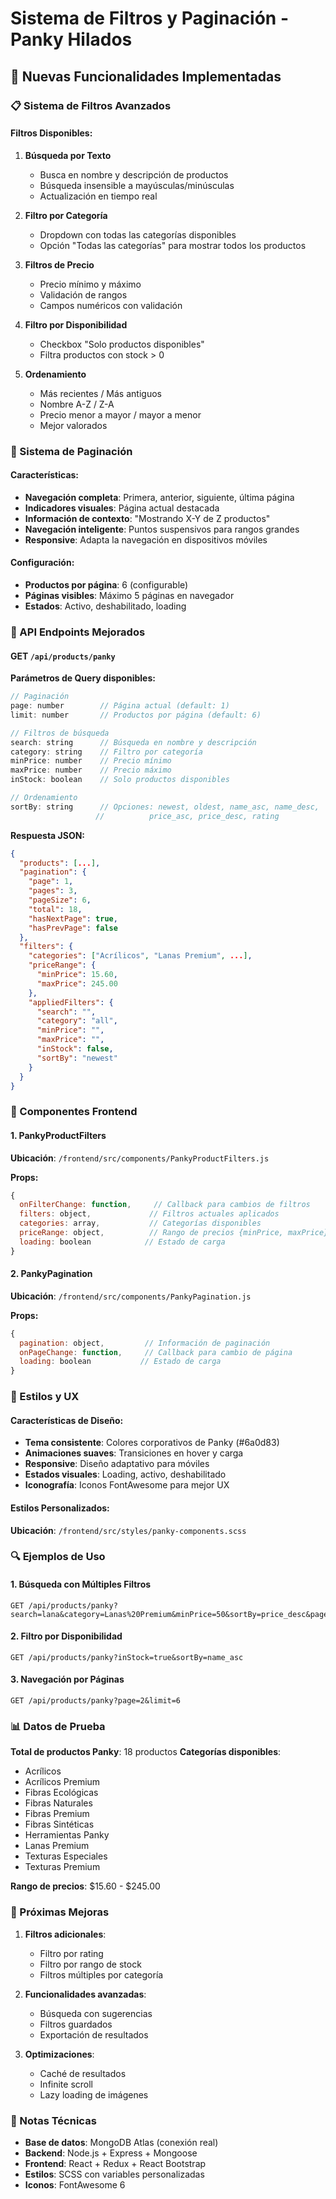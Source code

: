 # Sistema de Filtros y Paginación - Panky Hilados

## 🚀 Nuevas Funcionalidades Implementadas

### 📋 Sistema de Filtros Avanzados

#### Filtros Disponibles:
1. **Búsqueda por Texto**
   - Busca en nombre y descripción de productos
   - Búsqueda insensible a mayúsculas/minúsculas
   - Actualización en tiempo real

2. **Filtro por Categoría**
   - Dropdown con todas las categorías disponibles
   - Opción "Todas las categorías" para mostrar todos los productos

3. **Filtros de Precio**
   - Precio mínimo y máximo
   - Validación de rangos
   - Campos numéricos con validación

4. **Filtro por Disponibilidad**
   - Checkbox "Solo productos disponibles"
   - Filtra productos con stock > 0

5. **Ordenamiento**
   - Más recientes / Más antiguos
   - Nombre A-Z / Z-A
   - Precio menor a mayor / mayor a menor
   - Mejor valorados

### 📄 Sistema de Paginación

#### Características:
- **Navegación completa**: Primera, anterior, siguiente, última página
- **Indicadores visuales**: Página actual destacada
- **Información de contexto**: "Mostrando X-Y de Z productos"
- **Navegación inteligente**: Puntos suspensivos para rangos grandes
- **Responsive**: Adapta la navegación en dispositivos móviles

#### Configuración:
- **Productos por página**: 6 (configurable)
- **Páginas visibles**: Máximo 5 páginas en navegador
- **Estados**: Activo, deshabilitado, loading

### 🎯 API Endpoints Mejorados

#### GET `/api/products/panky`

**Parámetros de Query disponibles:**

```javascript
// Paginación
page: number        // Página actual (default: 1)
limit: number       // Productos por página (default: 6)

// Filtros de búsqueda
search: string      // Búsqueda en nombre y descripción
category: string    // Filtro por categoría
minPrice: number    // Precio mínimo
maxPrice: number    // Precio máximo
inStock: boolean    // Solo productos disponibles

// Ordenamiento
sortBy: string      // Opciones: newest, oldest, name_asc, name_desc, 
                   //          price_asc, price_desc, rating
```

**Respuesta JSON:**

```json
{
  "products": [...],
  "pagination": {
    "page": 1,
    "pages": 3,
    "pageSize": 6,
    "total": 18,
    "hasNextPage": true,
    "hasPrevPage": false
  },
  "filters": {
    "categories": ["Acrílicos", "Lanas Premium", ...],
    "priceRange": {
      "minPrice": 15.60,
      "maxPrice": 245.00
    },
    "appliedFilters": {
      "search": "",
      "category": "all",
      "minPrice": "",
      "maxPrice": "",
      "inStock": false,
      "sortBy": "newest"
    }
  }
}
```

### 🔧 Componentes Frontend

#### 1. PankyProductFilters
**Ubicación**: `/frontend/src/components/PankyProductFilters.js`

**Props:**
```javascript
{
  onFilterChange: function,     // Callback para cambios de filtros
  filters: object,             // Filtros actuales aplicados
  categories: array,           // Categorías disponibles
  priceRange: object,          // Rango de precios {minPrice, maxPrice}
  loading: boolean            // Estado de carga
}
```

#### 2. PankyPagination
**Ubicación**: `/frontend/src/components/PankyPagination.js`

**Props:**
```javascript
{
  pagination: object,         // Información de paginación
  onPageChange: function,     // Callback para cambio de página
  loading: boolean           // Estado de carga
}
```

### 🎨 Estilos y UX

#### Características de Diseño:
- **Tema consistente**: Colores corporativos de Panky (#6a0d83)
- **Animaciones suaves**: Transiciones en hover y carga
- **Responsive**: Diseño adaptativo para móviles
- **Estados visuales**: Loading, activo, deshabilitado
- **Iconografía**: Iconos FontAwesome para mejor UX

#### Estilos Personalizados:
**Ubicación**: `/frontend/src/styles/panky-components.scss`

### 🔍 Ejemplos de Uso

#### 1. Búsqueda con Múltiples Filtros
```
GET /api/products/panky?search=lana&category=Lanas%20Premium&minPrice=50&sortBy=price_desc&page=1&limit=6
```

#### 2. Filtro por Disponibilidad
```
GET /api/products/panky?inStock=true&sortBy=name_asc
```

#### 3. Navegación por Páginas
```
GET /api/products/panky?page=2&limit=6
```

### 📊 Datos de Prueba

**Total de productos Panky**: 18 productos
**Categorías disponibles**: 
- Acrílicos
- Acrílicos Premium
- Fibras Ecológicas
- Fibras Naturales
- Fibras Premium
- Fibras Sintéticas
- Herramientas Panky
- Lanas Premium
- Texturas Especiales
- Texturas Premium

**Rango de precios**: $15.60 - $245.00

### 🚀 Próximas Mejoras

1. **Filtros adicionales**:
   - Filtro por rating
   - Filtro por rango de stock
   - Filtros múltiples por categoría

2. **Funcionalidades avanzadas**:
   - Búsqueda con sugerencias
   - Filtros guardados
   - Exportación de resultados

3. **Optimizaciones**:
   - Caché de resultados
   - Infinite scroll
   - Lazy loading de imágenes

### 📝 Notas Técnicas

- **Base de datos**: MongoDB Atlas (conexión real)
- **Backend**: Node.js + Express + Mongoose
- **Frontend**: React + Redux + React Bootstrap
- **Estilos**: SCSS con variables personalizadas
- **Iconos**: FontAwesome 6
